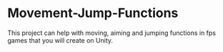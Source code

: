 # Movement-Jump-Functions
This project can help with moving, aiming and jumping functions in fps games that you will create on Unity.
